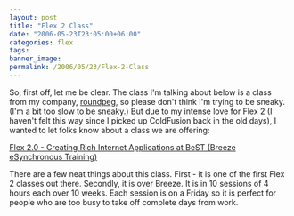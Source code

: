 ```yaml
---
layout: post
title: "Flex 2 Class"
date: "2006-05-23T23:05:00+06:00"
categories: flex 
tags: 
banner_image: 
permalink: /2006/05/23/Flex-2-Class
---
```


So, first off, let me be clear. The class I'm talking about below is a class from my company, <a href="http://www.roundpeg.com">roundpeg</a>, so please don't think I'm trying to be sneaky. (I'm a bit too slow to be sneaky.) But due to my intense love for Flex 2 (I haven't felt this way since I picked up ColdFusion back in the old days), I wanted to let folks know about a class we are offering: 

<a href="http://www.roundpeg.com/home.cfm?main=training&action=classinfo&classid=168&locid=37">Flex 2.0 - Creating Rich Internet Applications at BeST (Breeze eSynchronous Training)</a>

There are a few neat things about this class. First - it is one of the first Flex 2 classes out there. Secondly, it is over Breeze. It is in 10 sessions of 4 hours each over 10 weeks. Each session is on a Friday so it is perfect for people who are too busy to take off complete days from work.